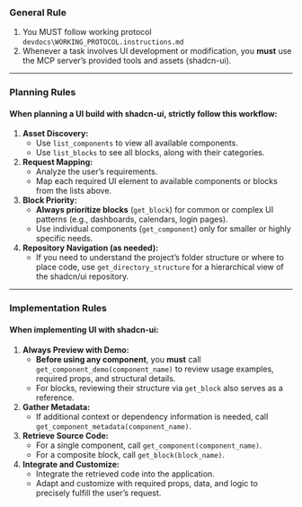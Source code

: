 ### **General Rule**

1. You MUST follow working protocol `devdocs\WORKING_PROTOCOL.instructions.md`
2. Whenever a task involves UI development or modification, you **must** use the MCP server’s provided tools and assets (shadcn-ui).

------

### **Planning Rules**

#### When planning a UI build with shadcn-ui, strictly follow this workflow:

1. **Asset Discovery:**
   - Use `list_components` to view all available components.
   - Use `list_blocks` to see all blocks, along with their categories.
2. **Request Mapping:**
   - Analyze the user’s requirements.
   - Map each required UI element to available components or blocks from the lists above.
3. **Block Priority:**
   - **Always prioritize blocks** (`get_block`) for common or complex UI patterns (e.g., dashboards, calendars, login pages).
   - Use individual components (`get_component`) only for smaller or highly specific needs.
4. **Repository Navigation (as needed):**
   - If you need to understand the project’s folder structure or where to place code, use `get_directory_structure` for a hierarchical view of the shadcn/ui repository.

------

### **Implementation Rules**

#### When implementing UI with shadcn-ui:

1. **Always Preview with Demo:**
   - **Before using any component**, you **must** call `get_component_demo(component_name)` to review usage examples, required props, and structural details.
   - For blocks, reviewing their structure via `get_block` also serves as a reference.
2. **Gather Metadata:**
   - If additional context or dependency information is needed, call `get_component_metadata(component_name)`.
3. **Retrieve Source Code:**
   - For a single component, call `get_component(component_name)`.
   - For a composite block, call `get_block(block_name)`.
4. **Integrate and Customize:**
   - Integrate the retrieved code into the application.
   - Adapt and customize with required props, data, and logic to precisely fulfill the user’s request.